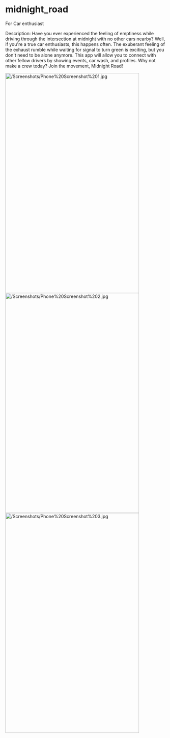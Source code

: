 # midnight_road

For Car enthusiast

Description: 
Have you ever experienced the feeling of emptiness while driving through the intersection at midnight with no other cars nearby? Well, if you're a true car enthusiasts, this happens often. The exuberant feeling of the exhaust rumble while waiting for signal to turn green is exciting, but you don't need to be alone anymore. This app will allow you to connect with other fellow drivers by showing events, car wash, and profiles. Why not make a crew today? Join the movement, Midnight Road!

<img src= "https://lh3.googleusercontent.com/WIbEI1v4sUVu85MWAcvQ_JRpBonOCHxqeUFJbYhht1UDaI6QUdAmk_P-2-KQhXz3VxkF=w2608-h1532-rw"                 alt="/Screenshots/Phone%20Screenshot%201.jpg" height="690" width="420">

<img src= "https://lh3.googleusercontent.com/dCQ4DoiR6hqBdycQ8eSNNBCPHlju7CVZYpjpoO48Rme3dSB_L79pjI8Q-JpUoDSIUSw=w2608-h1532-rw"                 alt="/Screenshots/Phone%20Screenshot%202.jpg" height="690" width="420">

<img src= "https://lh3.googleusercontent.com/dMRtjT5p8TWFdVIMniwnvYf7TbCEjydE4lGxLWaIFP4vnSc43QWpMprx2UGVwGhHzmU=w2608-h1532-rw"                 alt="/Screenshots/Phone%20Screenshot%203.jpg" height="690" width="420">
